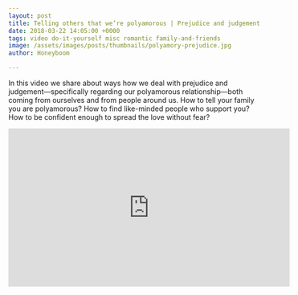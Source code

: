 ```yaml
---
layout: post
title: Telling others that we’re polyamorous | Prejudice and judgement - How do we cope?
date: 2018-03-22 14:05:00 +0000
tags: video do-it-yourself misc romantic family-and-friends
image: /assets/images/posts/thumbnails/polyamory-prejudice.jpg
author: Honeyboom

---
```

In this video we share about ways how we deal with prejudice and judgement—specifically regarding our polyamorous relationship—both coming from ourselves and from people around us. How to tell your family you are polyamorous? How to find like-minded people who support you? How to be confident enough to spread the love without fear?

<div class="video-container"><iframe width="560" height="315" src="https://www.youtube.com/embed/7r5obZnxYTE" frameborder="0" allow="autoplay; encrypted-media" allowfullscreen></iframe></div>
